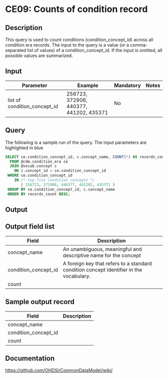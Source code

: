 <!---
Group:condition era
Name:CE09 Counts of condition record
Author:Patrick Ryan
CDM Version: 5.0
-->

# CE09: Counts of condition record

## Description
This query is used to count conditions (condition_concept_id) across all condition era records. The input to the query is a value (or a comma-separated list of values) of a condition_concept_id. If the input is omitted, all possible values are summarized.

## Input

|  Parameter |  Example |  Mandatory |  Notes |
| --- | --- | --- | --- |
| list of condition_concept_id | 256723, 372906, 440377, 441202, 435371 | No |   |

## Query
The following is a sample run of the query. The input parameters are highlighted in  blue

```sql
SELECT ce.condition_concept_id, c.concept_name, COUNT(*) AS records_count
  FROM @cdm.condition_era ce
  JOIN @vocab.concept c 
    ON c.concept_id = ce.condition_concept_id
 WHERE ce.condition_concept_id 
    IN /* top five condition concepts */
       ( 256723, 372906, 440377, 441202, 435371 )
 GROUP BY ce.condition_concept_id, c.concept_name
 ORDER BY records_count DESC;
```

## Output

## Output field list

|  Field |  Description |
| --- | --- |
| concept_name | An unambiguous, meaningful and descriptive name for the concept |
| condition_concept_id | A foreign key that refers to a standard condition concept identifier in the vocabulary. |
| count |   |

## Sample output record

|  Field |  Description |
| --- | --- |
| concept_name |   |
| condition_concept_id |   |
| count |   |

## Documentation
https://github.com/OHDSI/CommonDataModel/wiki/
